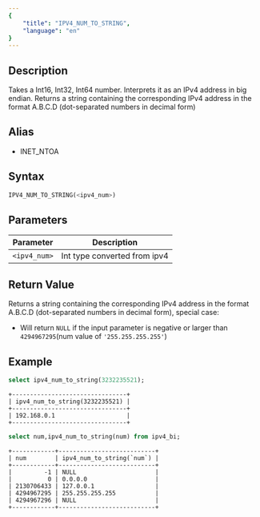 ```yaml
---
{
    "title": "IPV4_NUM_TO_STRING",
    "language": "en"
}
---
```


<!-- 
Licensed to the Apache Software Foundation (ASF) under one
or more contributor license agreements.  See the NOTICE file
distributed with this work for additional information
regarding copyright ownership.  The ASF licenses this file
to you under the Apache License, Version 2.0 (the
"License"); you may not use this file except in compliance
with the License.  You may obtain a copy of the License at
  http://www.apache.org/licenses/LICENSE-2.0
Unless required by applicable law or agreed to in writing,
software distributed under the License is distributed on an
"AS IS" BASIS, WITHOUT WARRANTIES OR CONDITIONS OF ANY
KIND, either express or implied.  See the License for the
specific language governing permissions and limitations
under the License.
-->


## Description
Takes a Int16, Int32, Int64 number. Interprets it as an IPv4 address in big endian. Returns a string containing the corresponding IPv4 address in the format A.B.C.D (dot-separated numbers in decimal form)

## Alias
- INET_NTOA

## Syntax

```sql
IPV4_NUM_TO_STRING(<ipv4_num>)
```

## Parameters
| Parameter | Description                                      |
|-----------|--------------------------------------------------|
| `<ipv4_num>`      | Int type converted from ipv4  |


## Return Value
Returns a string containing the corresponding IPv4 address in the format A.B.C.D (dot-separated numbers in decimal form), special case:
- Will return `NULL` if the input parameter is negative or larger than `4294967295`(num value of `'255.255.255.255'`)

## Example
```sql
select ipv4_num_to_string(3232235521);
```
```text
+--------------------------------+
| ipv4_num_to_string(3232235521) |
+--------------------------------+
| 192.168.0.1                    |
+--------------------------------+
```

```sql
select num,ipv4_num_to_string(num) from ipv4_bi;
```
```text
+------------+---------------------------+
| num        | ipv4_num_to_string(`num`) |
+------------+---------------------------+
|         -1 | NULL                      |
|          0 | 0.0.0.0                   |
| 2130706433 | 127.0.0.1                 |
| 4294967295 | 255.255.255.255           |
| 4294967296 | NULL                      |
+------------+---------------------------+
```
